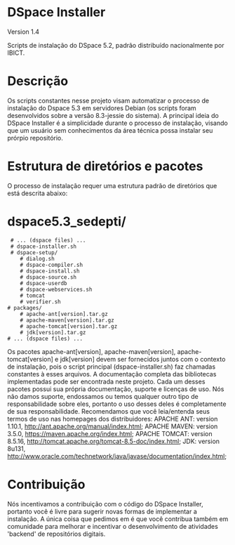 # DSpace Installer
Version 1.4

Scripts de instalação do DSpace 5.2, padrão distribuído nacionalmente por IBICT.

# Descrição
Os scripts constantes nesse projeto visam automatizar o processo de instalação do Dspace 5.3 em servidores Debian (os scripts
foram desenvolvidos sobre a versão 8.3-jessie do sistema). A principal ideia do DSpace Installer é a simplicidade durante o 
processo de instalação, visando que um usuário sem conhecimentos da área técnica possa instalar seu prórpio repositório.

# Estrutura de diretórios e pacotes
O processo de instalação requer uma estrutura padrão de diretórios que está descrita abaixo:

# dspace5.3_sedepti/
     # ... (dspace files) ...
     # dspace-installer.sh
     # dspace-setup/
        # dialog.sh
        # dspace-compiler.sh
        # dspace-install.sh
        # dspace-source.sh
        # dspace-userdb
        # dspace-webservices.sh
        # tomcat
        # verifier.sh
    # packages/
        # apache-ant[version].tar.gz
        # apache-maven[version].tar.gz
        # apache-tomcat[version].tar.gz
        # jdk[version].tar.gz
    # ... (dspace files) ...

Os pacotes apache-ant[version], apache-maven[version], apache-tomcat[version] e jdk[version] devem ser fornecidos juntos com o
contexto de instalação, pois o script principal (dspace-installer.sh) faz chamadas constantes à esses arquivos. A documentação
completa das bibliotecas implementadas pode ser encontrada neste projeto.
Cada um desses pacotes possui sua própria documentação, suporte e licenças de uso. Nós não damos suporte, endossamos ou temos
qualquer outro tipo de responsabilidade sobre eles, portanto o uso desses deles é completamente de sua responsabilidade.
Recomendamos que você leia/entenda seus termos de uso nas homepages dos distribuidores:
APACHE ANT: version 1.10.1, http://ant.apache.org/manual/index.html; 
APACHE MAVEN: version 3.5.0, https://maven.apache.org/index.html;
APACHE TOMCAT: version 8.5.16, http://tomcat.apache.org/tomcat-8.5-doc/index.html;
JDK: version 8u131, http://www.oracle.com/technetwork/java/javase/documentation/index.html;

# Contribuição
Nós incentivamos a contribuição com o código do DSpace Installer, portanto você é livre para sugerir novas formas de implementar
a instalação. A única coisa que pedimos em é que você contribua também em comunidade para melhorar e incentivar o desenvolvimento
de atividades 'backend' de repositórios digitais.
